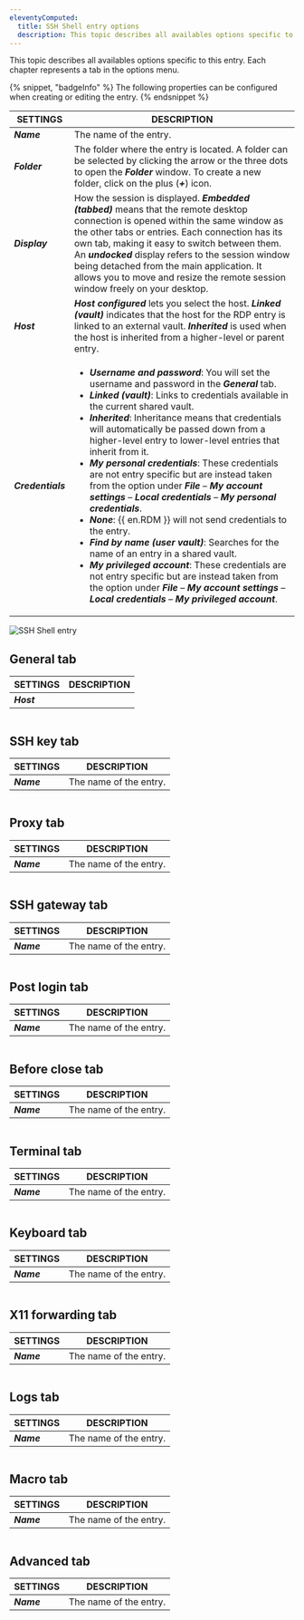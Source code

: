 ```yaml
---
eleventyComputed:
  title: SSH Shell entry options
  description: This topic describes all availables options specific to this entry.
---
```

This topic describes all availables options specific to this entry. Each chapter represents a tab in the options menu.

{% snippet, "badgeInfo" %}
The following properties can be configured when creating or editing the entry.
{% endsnippet %}

| SETTINGS          | DESCRIPTION            |
|-------------------|------------------------|
| ***Name***        | The name of the entry. |
| ***Folder***      | The folder where the entry is located. A folder can be selected by clicking the arrow or the three dots to open the ***Folder*** window. To create a new folder, click on the plus (***+***) icon.|
| ***Display***     | How the session is displayed. ***Embedded (tabbed)*** means that the remote desktop connection is opened within the same window as the other tabs or entries. Each connection has its own tab, making it easy to switch between them. An ***undocked*** display refers to the session window being detached from the main application. It allows you to move and resize the remote session window freely on your desktop. |
| ***Host***        | ***Host configured*** lets you select the host. ***Linked (vault)*** indicates that the host for the RDP entry is linked to an external vault. ***Inherited*** is used when the host is inherited from a higher-level or parent entry. |
| ***Credentials*** | <ul> <li>***Username and password***: You will set the username and password in the ***General*** tab.</li> <li>***Linked (vault)***: Links to credentials available in the current shared vault.</li> <li>***Inherited***: Inheritance means that credentials will automatically be passed down from a higher-level entry to lower-level entries that inherit from it.</li> <li>***My personal credentials***: These credentials are not entry specific but are instead taken from the option under ***File*** – ***My account settings*** – ***Local credentials*** – ***My personal credentials***.</li> <li>***None***: {{ en.RDM }} will not send credentials to the entry.</li> <li>***Find by name (user vault)***: Searches for the name of an entry in a shared vault.</li> <li>***My privileged account***: These credentials are not entry specific but are instead taken from the option under ***File*** – ***My account settings*** – ***Local credentials*** – ***My privileged account***.</li> </ul> |

![SSH Shell entry](https://cdnweb.devolutions.net/docs/RDMW0010_2024_2.png)

## General tab
| SETTINGS          | DESCRIPTION            |
|-------------------|------------------------|
| ***Host***        |  |

![]()

## SSH key tab
| SETTINGS          | DESCRIPTION            |
|-------------------|------------------------|
| ***Name***        | The name of the entry. |

![]()

## Proxy tab
| SETTINGS          | DESCRIPTION            |
|-------------------|------------------------|
| ***Name***        | The name of the entry. |

![]()

## SSH gateway tab
| SETTINGS          | DESCRIPTION            |
|-------------------|------------------------|
| ***Name***        | The name of the entry. |

![]()

## Post login tab
| SETTINGS          | DESCRIPTION            |
|-------------------|------------------------|
| ***Name***        | The name of the entry. |

![]()

## Before close tab
| SETTINGS          | DESCRIPTION            |
|-------------------|------------------------|
| ***Name***        | The name of the entry. |

![]()

## Terminal tab
| SETTINGS          | DESCRIPTION            |
|-------------------|------------------------|
| ***Name***        | The name of the entry. |

![]()

## Keyboard tab
| SETTINGS          | DESCRIPTION            |
|-------------------|------------------------|
| ***Name***        | The name of the entry. |

![]()

## X11 forwarding tab
| SETTINGS          | DESCRIPTION            |
|-------------------|------------------------|
| ***Name***        | The name of the entry. |

![]()

## Logs tab
| SETTINGS          | DESCRIPTION            |
|-------------------|------------------------|
| ***Name***        | The name of the entry. |

![]()

## Macro tab
| SETTINGS          | DESCRIPTION            |
|-------------------|------------------------|
| ***Name***        | The name of the entry. |

![]()

## Advanced tab
| SETTINGS          | DESCRIPTION            |
|-------------------|------------------------|
| ***Name***        | The name of the entry. |

![]()
